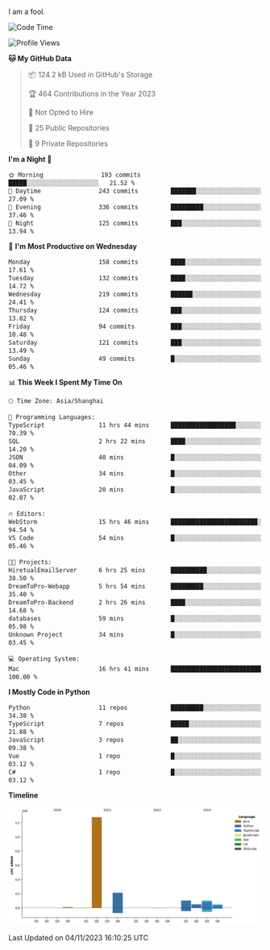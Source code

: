I am a fool.

<!--START_SECTION:waka-->
![Code Time](http://img.shields.io/badge/Code%20Time-848%20hrs%2032%20mins-blue)

![Profile Views](http://img.shields.io/badge/Profile%20Views-4-blue)

**🐱 My GitHub Data** 

> 📦 124.2 kB Used in GitHub's Storage 
 > 
> 🏆 464 Contributions in the Year 2023
 > 
> 🚫 Not Opted to Hire
 > 
> 📜 25 Public Repositories 
 > 
> 🔑 9 Private Repositories 
 > 
**I'm a Night 🦉** 

```text
🌞 Morning                193 commits         █████░░░░░░░░░░░░░░░░░░░░   21.52 % 
🌆 Daytime                243 commits         ███████░░░░░░░░░░░░░░░░░░   27.09 % 
🌃 Evening                336 commits         █████████░░░░░░░░░░░░░░░░   37.46 % 
🌙 Night                  125 commits         ███░░░░░░░░░░░░░░░░░░░░░░   13.94 % 
```
📅 **I'm Most Productive on Wednesday** 

```text
Monday                   158 commits         ████░░░░░░░░░░░░░░░░░░░░░   17.61 % 
Tuesday                  132 commits         ████░░░░░░░░░░░░░░░░░░░░░   14.72 % 
Wednesday                219 commits         ██████░░░░░░░░░░░░░░░░░░░   24.41 % 
Thursday                 124 commits         ███░░░░░░░░░░░░░░░░░░░░░░   13.82 % 
Friday                   94 commits          ███░░░░░░░░░░░░░░░░░░░░░░   10.48 % 
Saturday                 121 commits         ███░░░░░░░░░░░░░░░░░░░░░░   13.49 % 
Sunday                   49 commits          █░░░░░░░░░░░░░░░░░░░░░░░░   05.46 % 
```


📊 **This Week I Spent My Time On** 

```text
🕑︎ Time Zone: Asia/Shanghai

💬 Programming Languages: 
TypeScript               11 hrs 44 mins      ██████████████████░░░░░░░   70.39 % 
SQL                      2 hrs 22 mins       ████░░░░░░░░░░░░░░░░░░░░░   14.20 % 
JSON                     40 mins             █░░░░░░░░░░░░░░░░░░░░░░░░   04.09 % 
Other                    34 mins             █░░░░░░░░░░░░░░░░░░░░░░░░   03.45 % 
JavaScript               20 mins             █░░░░░░░░░░░░░░░░░░░░░░░░   02.07 % 

🔥 Editors: 
WebStorm                 15 hrs 46 mins      ████████████████████████░   94.54 % 
VS Code                  54 mins             █░░░░░░░░░░░░░░░░░░░░░░░░   05.46 % 

🐱‍💻 Projects: 
HiretualEmailServer      6 hrs 25 mins       ██████████░░░░░░░░░░░░░░░   38.50 % 
DreamToPro-Webapp        5 hrs 54 mins       █████████░░░░░░░░░░░░░░░░   35.40 % 
DreamToPro-Backend       2 hrs 26 mins       ████░░░░░░░░░░░░░░░░░░░░░   14.68 % 
databases                59 mins             █░░░░░░░░░░░░░░░░░░░░░░░░   05.98 % 
Unknown Project          34 mins             █░░░░░░░░░░░░░░░░░░░░░░░░   03.45 % 

💻 Operating System: 
Mac                      16 hrs 41 mins      █████████████████████████   100.00 % 
```

**I Mostly Code in Python** 

```text
Python                   11 repos            █████████░░░░░░░░░░░░░░░░   34.38 % 
TypeScript               7 repos             █████░░░░░░░░░░░░░░░░░░░░   21.88 % 
JavaScript               3 repos             ██░░░░░░░░░░░░░░░░░░░░░░░   09.38 % 
Vue                      1 repo              █░░░░░░░░░░░░░░░░░░░░░░░░   03.12 % 
C#                       1 repo              █░░░░░░░░░░░░░░░░░░░░░░░░   03.12 % 
```



**Timeline**

![Lines of Code chart](https://raw.githubusercontent.com/VeejaLiu/VeejaLiu/master/assets/bar_graph.png)


 Last Updated on 04/11/2023 16:10:25 UTC
<!--END_SECTION:waka-->
